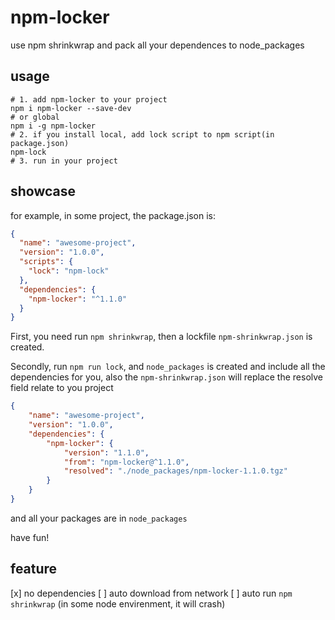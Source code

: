 # npm-locker
use npm shrinkwrap and pack all your dependences to node_packages

## usage

```shell
# 1. add npm-locker to your project
npm i npm-locker --save-dev
# or global
npm i -g npm-locker
# 2. if you install local, add lock script to npm script(in package.json)
npm-lock
# 3. run in your project
```

## showcase

for example, in some project, the package.json is:

```json
{
  "name": "awesome-project",
  "version": "1.0.0",
  "scripts": {
    "lock": "npm-lock"
  },
  "dependencies": {
    "npm-locker": "^1.1.0"
  }
}
```

First, you need run `npm shrinkwrap`,
then a lockfile `npm-shrinkwrap.json` is created.

Secondly, run `npm run lock`,
and `node_packages` is created and include all the
dependencies for you, also the `npm-shrinkwrap.json` will replace the resolve
field relate to you project

```json
{
    "name": "awesome-project",
    "version": "1.0.0",
    "dependencies": {
        "npm-locker": {
            "version": "1.1.0",
            "from": "npm-locker@^1.1.0",
            "resolved": "./node_packages/npm-locker-1.1.0.tgz"
        }
    }
}
```

and all your packages are in `node_packages`

have fun!

## feature

[x] no dependencies
[ ] auto download from network
[ ] auto run `npm shrinkwrap` (in some node envirenment, it will crash)
